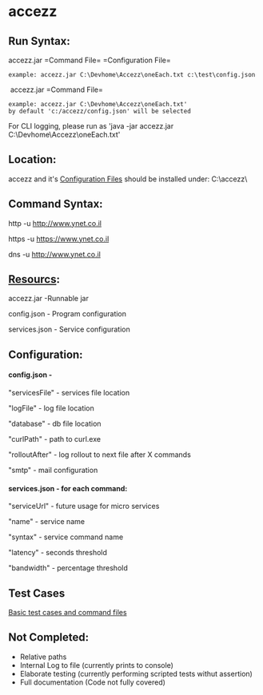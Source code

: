 # accezz

## Run Syntax:

  accezz.jar =Command File= =Configuration File=
  
  	example: accezz.jar C:\Devhome\Accezz\oneEach.txt c:\test\config.json
  
  accezz.jar =Command File=
  
	example: accezz.jar C:\Devhome\Accezz\oneEach.txt'
	by default 'c:/accezz/config.json' will be selected

  For CLI logging, please run as 'java -jar accezz.jar C:\Devhome\Accezz\oneEach.txt'     
  
## Location:  
  accezz and it's [Configuration Files](Https://github.com/tetraeder/accezz/tree/master/src/resources) should be installed under:
  C:\accezz\
  
## Command Syntax:

  http -u http://www.ynet.co.il
  
  
  https -u https://www.ynet.co.il
  
  
  dns -u http://www.ynet.co.il
  
## [Resourcs](Https://github.com/tetraeder/accezz/tree/master/src/resources):

accezz.jar -Runnable jar

config.json - Program configuration

services.json - Service configuration

## Configuration: 

#### config.json -

  "servicesFile" - services file location 
  
  "logFile" - log file location
  
  "database" - db file location
  
  "curlPath" - path to curl.exe 
  
  "rolloutAfter" - log rollout to next file after X commands
  
  "smtp" - mail configuration
  
  
#### services.json - for each command: 

  "serviceUrl" - future usage for micro services
  
  "name" - service name
  
  "syntax" - service command name 
  
  "latency" - seconds threshold
	
  "bandwidth" - percentage threshold
	
  
## Test Cases

  [Basic test cases and command files](https://github.com/tetraeder/accezz/tree/master/test)
  
  
## Not Completed:
  * Relative paths 
  * Internal Log to file (currently prints to console)
  * Elaborate testing (currently performing scripted tests withut assertion)
  * Full documentation (Code not fully covered)
